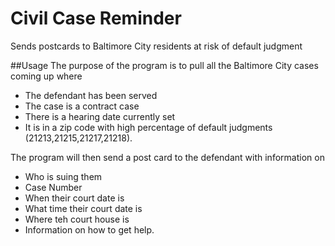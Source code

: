 # Civil Case Reminder
Sends postcards to Baltimore City residents at risk of default judgment

##Usage
The purpose of the program is to pull all the Baltimore City cases coming up where
- The defendant has been served
- The case is a contract case
- There is a hearing date currently set
- It is in a zip code with high percentage of default judgments (21213,21215,21217,21218).

The program will then send a post card to the defendant with information on
- Who is suing them
- Case Number
- When their court date is
- What time their court date is
- Where teh court house is
- Information on how to get help.
